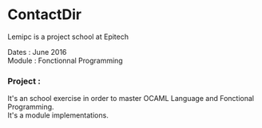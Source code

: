 # ContactDir

<p>Lemipc is a project school at Epitech</p>
<p>Dates : June 2016<br/>
Module : Fonctionnal Programming</p>

<h3>Project :</h3>
<p>It's an school exercise in order to master OCAML Language and Fonctional Programming. <br/>
It's a module implementations.</p>